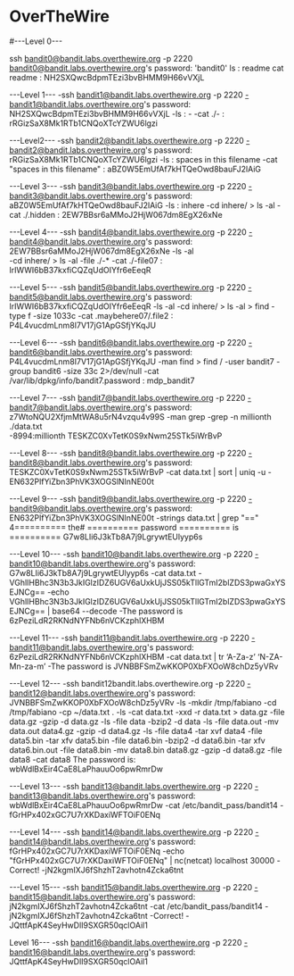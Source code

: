 # OverTheWire
#---Level 0---

ssh bandit0@bandit.labs.overthewire.org -p 2220
bandit0@bandit.labs.overthewire.org's password: 'bandit0'
ls : readme 
cat readme : NH2SXQwcBdpmTEzi3bvBHMM9H66vVXjL

---Level 1--- 
-ssh bandit1@bandit.labs.overthewire.org -p 2220
-bandit1@bandit.labs.overthewire.org's password: NH2SXQwcBdpmTEzi3bvBHMM9H66vVXjL
-ls : - 
-cat ./- : rRGizSaX8Mk1RTb1CNQoXTcYZWU6lgzi

---Level2---
-ssh bandit2@bandit.labs.overthewire.org -p 2220
-bandit2@bandit.labs.overthewire.org's password: rRGizSaX8Mk1RTb1CNQoXTcYZWU6lgzi
-ls : spaces in this filename 
-cat "spaces in this filename" : aBZ0W5EmUfAf7kHTQeOwd8bauFJ2lAiG


---Level 3---
-ssh bandit3@bandit.labs.overthewire.org -p 2220
-bandit3@bandit.labs.overthewire.org's password: aBZ0W5EmUfAf7kHTQeOwd8bauFJ2lAiG
-ls : inhere 
-cd inhere/ > ls -al
-cat ./.hidden : 2EW7BBsr6aMMoJ2HjW067dm8EgX26xNe

---Level 4---
-ssh bandit4@bandit.labs.overthewire.org -p 2220
-bandit4@bandit.labs.overthewire.org's password: 2EW7BBsr6aMMoJ2HjW067dm8EgX26xNe
-ls -al  
-cd inhere/ > ls -al 
-file ./-* 
-cat ./-file07 : lrIWWI6bB37kxfiCQZqUdOIYfr6eEeqR

---Level 5---
-ssh bandit5@bandit.labs.overthewire.org -p 2220
-bandit5@bandit.labs.overthewire.org's password: lrIWWI6bB37kxfiCQZqUdOIYfr6eEeqR
-ls -al 
-cd inhere/ > ls -al > find -type f -size 1033c 
-cat .maybehere07/.file2 : P4L4vucdmLnm8I7V17jG1ApGSfjYKqJU

---Level 6---
-ssh bandit6@bandit.labs.overthewire.org -p 2220
-bandit6@bandit.labs.overthewire.org's password: P4L4vucdmLnm8I7V17jG1ApGSfjYKqJU
-man find > find / -user bandit7 -group bandit6 -size 33c 2>/dev/null 
-cat /var/lib/dpkg/info/bandit7.password : mdp_bandit7

---Level 7---
-ssh bandit7@bandit.labs.overthewire.org -p 2220
-bandit7@bandit.labs.overthewire.org's password: z7WtoNQU2XfjmMtWA8u5rN4vzqu4v99S
-man grep 
-grep -n millionth ./data.txt  
-8994:millionth  TESKZC0XvTetK0S9xNwm25STk5iWrBvP

---Level 8---
-ssh bandit8@bandit.labs.overthewire.org -p 2220
-bandit8@bandit.labs.overthewire.org's password: TESKZC0XvTetK0S9xNwm25STk5iWrBvP
-cat data.txt | sort | uniq -u 
-EN632PlfYiZbn3PhVK3XOGSlNInNE00t

---Level 9---
-ssh bandit9@bandit.labs.overthewire.org -p 2220
-bandit9@bandit.labs.overthewire.org's password: EN632PlfYiZbn3PhVK3XOGSlNInNE00t
-strings data.txt | grep "=="
4========== the#
========== password
========== is
========== G7w8LIi6J3kTb8A7j9LgrywtEUlyyp6s

---Level 10---
-ssh bandit10@bandit.labs.overthewire.org -p 2220
-bandit10@bandit.labs.overthewire.org's password: G7w8LIi6J3kTb8A7j9LgrywtEUlyyp6s
-cat data.txt
-VGhlIHBhc3N3b3JkIGlzIDZ6UGV6aUxkUjJSS05kTllGTmI2blZDS3pwaGxYSEJNCg==
-echo VGhlIHBhc3N3b3JkIGlzIDZ6UGV6aUxkUjJSS05kTllGTmI2blZDS3pwaGxYSEJNCg== | base64 --decode
-The password is 6zPeziLdR2RKNdNYFNb6nVCKzphlXHBM

---Level 11---
-ssh bandit11@bandit.labs.overthewire.org -p 2220
-bandit11@bandit.labs.overthewire.org's password: 6zPeziLdR2RKNdNYFNb6nVCKzphlXHBM
-cat data.txt | tr ‘A-Za-z’ ‘N-ZA-Mn-za-m’
-The password is JVNBBFSmZwKKOP0XbFXOoW8chDz5yVRv

---Level 12---
-ssh bandit12bandit.labs.overthewire.org -p 2220
-bandit12@bandit.labs.overthewire.org's password: JVNBBFSmZwKKOP0XbFXOoW8chDz5yVRv
-ls
-mkdir /tmp/fabiano
-cd /tmp/fabiano
-cp ~/data.txt .
-ls
-cat data.txt
-xxd -r data.txt > data.gz
-file data.gz
-gzip -d data.gz
-ls
-file data
-bzip2 -d data
-ls
-file data.out
-mv data.out data4.gz
-gzip -d data4.gz
-ls
-file data4
-tar xvf data4
-file data5.bin
-tar xfv data5.bin
-file data6.bin
-bzip2 -d data6.bin
-tar xfv data6.bin.out
-file data8.bin
-mv data8.bin data8.gz
-gzip -d data8.gz
-file data8
-cat data8 The password is: wbWdlBxEir4CaE8LaPhauuOo6pwRmrDw

---Level 13---
-ssh bandit13@bandit.labs.overthewire.org -p 2220
-bandit13@bandit.labs.overthewire.org's password: wbWdlBxEir4CaE8LaPhauuOo6pwRmrDw
-cat /etc/bandit_pass/bandit14
-fGrHPx402xGC7U7rXKDaxiWFTOiF0ENq

---Level 14---
-ssh bandit14@bandit.labs.overthewire.org -p 2220
-bandit14@bandit.labs.overthewire.org's password: fGrHPx402xGC7U7rXKDaxiWFTOiF0ENq
-echo "fGrHPx402xGC7U7rXKDaxiWFTOiF0ENq" | nc(netcat) localhost 30000
-Correct!
-jN2kgmIXJ6fShzhT2avhotn4Zcka6tnt

---Level 15---
-ssh bandit15@bandit.labs.overthewire.org -p 2220
-bandit15@bandit.labs.overthewire.org's password: jN2kgmIXJ6fShzhT2avhotn4Zcka6tnt
-cat /etc/bandit_pass/bandit14
-jN2kgmIXJ6fShzhT2avhotn4Zcka6tnt
-Correct!
-JQttfApK4SeyHwDlI9SXGR50qclOAil1

Level 16---
-ssh bandit16@bandit.labs.overthewire.org -p 2220
-bandit16@bandit.labs.overthewire.org's password: JQttfApK4SeyHwDlI9SXGR50qclOAil1

